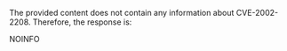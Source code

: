 The provided content does not contain any information about CVE-2002-2208. Therefore, the response is:

NOINFO